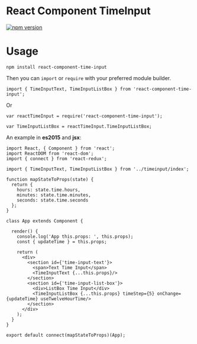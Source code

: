 React Component TimeInput
=====================

[![npm version](https://badge.fury.io/js/react-component-time-input.svg)](https://badge.fury.io/js/react-component-time-input)

Usage
=======

`npm install react-component-time-input`

Then you can `import` or `require` with your preferred module builder.

`import { TimeInputText, TimeInputListBox } from 'react-component-time-input';`

Or

```
var reactTimeInput = require('react-component-time-input');

var TimeInputListBox = reactTimeInput.TimeInputListBox;
```

An example in **es2015** and **jsx**:

```
import React, { Component } from 'react';
import ReactDOM from 'react-dom';
import { connect } from 'react-redux';

import { TimeInputText, TimeInputListBox } from '../timeinput/index';

function mapStateToProps(state) {
  return {
    hours: state.time.hours,
    minutes: state.time.minutes,
    seconds: state.time.seconds
  };
}

class App extends Component {

  render() {
    console.log('App this.props: ', this.props);
    const { updateTime } = this.props;

    return (
      <div>
        <section id={'time-input-text'}>
          <span>Text Time Input</span>
          <TimeInputText {...this.props}/>
        </section>
        <section id={'time-input-list-box'}>
          <div>ListBox Time Input</div>
          <TimeInputListBox {...this.props} timeStep={5} onChange={updateTime} useTwelveHourTime/>
        </section>
      </div>
    );
  }
}

export default connect(mapStateToProps)(App);

```
